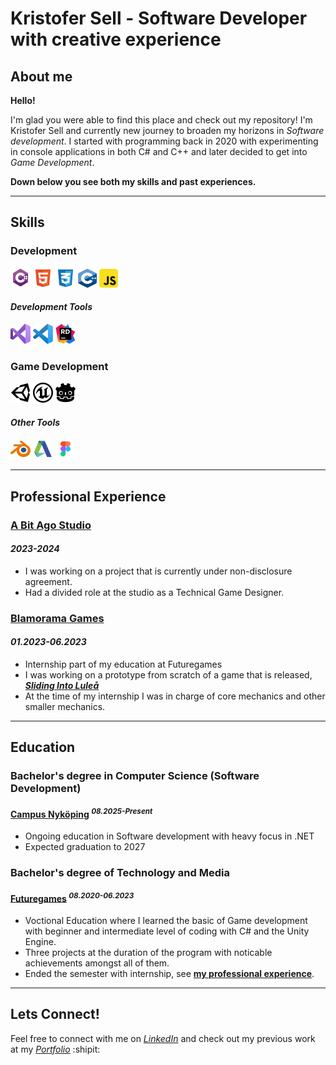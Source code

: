 # Kristofer Sell - Software Developer with creative experience

## About me
**Hello!** 

I'm glad you were able to find this place and check out my repository! I'm Kristofer Sell and currently new journey to broaden my horizons in _Software development_. I started with programming back in 2020 with experimenting in console applications in both C# and C++ and later decided to get into _Game Development_. 

**Down below you see both my skills and past experiences.**

---

## Skills

### Development

<p>
<img src="scr/csharp.svg" width="32" height="32" alt="C#"/>
<img src="scr/html-5.svg" width="32" height="32" alt="HTML"/>
<img src="scr/css-3.svg" width="32" height="32" alt="CSS"/>
<img src="scr/cplusplus.svg" width="30" height="30" alt="C++"/>
<img src="scr/javascript.svg" width="30" height="30" alt="Javascript"/>
</p>

#### _Development Tools_
<p>
<img src="scr/visual-studio.svg" width="32" height="32" alt="VisualStudio"/>
<img src="scr/vscode.svg" width="32" height="32" alt="VisualCode"/>
<img src="scr/jetbrains-rider.svg" width="32" height="32" alt="JetbrainsRider"/>
</p>

### Game Development
<p>
<img src="scr/unity-engine.svg" width="32" height="32" alt="Unity"/>
<img src="scr/unreal-engine.svg" width="32" height="32" alt="Unreal Engine"/>
<img src="scr/godot-engine-noncolored.svg" width="32" height="32" alt="Godot Engine"/>
</p>

#### _Other Tools_
<p>
<img src="scr/blender.svg" width="32" height="32" alt="Blender"/>
<img src="scr/autodesk.svg" width="32" height="32" alt="Maya"/>
<img src="scr/figma.svg" width="32" height="32" alt="Figma"/>
</p>

---

##  Professional Experience

### [A Bit Ago Studio](https://abitago.se/)
#### _2023-2024_

- I was working on a project that is currently under non-disclosure agreement.
- Had a divided role at the studio as a Technical Game Designer.


### <a id='internship'>[Blamorama Games](https://blamorama.se/)</a>
#### _01.2023-06.2023_
- Internship part of my education at Futuregames
- I was working on a prototype from scratch of a game that is released, [**_Sliding Into Luleå_**](https://play.google.com/store/apps/details?id=com.blamorama.sliding&hl=sv&pli=1)
- At the time of my internship I was in charge of core mechanics and other smaller mechanics.

---

## Education

### Bachelor's degree in Computer Science (Software Development)

#### [Campus Nyköping](https://www.campusnykoping.se/) <sup>_08.2025-Present_</sup>

- Ongoing education in Software development with heavy focus in .NET
- Expected graduation to 2027

### Bachelor's degree of Technology and Media

#### [Futuregames](https://futuregames.se) <sup>_08.2020-06.2023_</sup>

- Voctional Education where I learned the basic of Game development with beginner and intermediate level of coding with C# and the Unity Engine.
- Three projects at the duration of the program with noticable achievements amongst all of them.
- Ended the semester with internship, see 
[**my professional experience**](#internship). 

---

## Lets Connect!
Feel free to connect with me on [_LinkedIn_](https://www.linkedin.com/in/kristofer-sell/) and check out my previous work at my [_Portfolio_](https://elikrisel.github.io/) :shipit:





